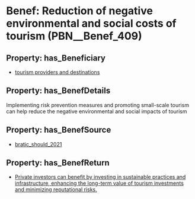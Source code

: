 # Benef: __Reduction of negative environmental and social costs of tourism__ (PBN__Benef_409)

## Property: has_Beneficiary

* [tourism providers and destinations](../Stakeholder/PBN__Stakeholder_195)

## Property: has_BenefDetails

Implementing risk prevention measures and promoting small-scale tourism can help reduce the negative environmental and social impacts of tourism

## Property: has_BenefSource

* [bratic_should_2021](../Article/PBN__Article_81)

## Property: has_BenefReturn

* [Private investors can benefit by investing in sustainable practices and infrastructure, enhancing the long-term value of tourism investments and minimizing reputational risks.](../BenefReturn/PBN__BenefReturn_438)

